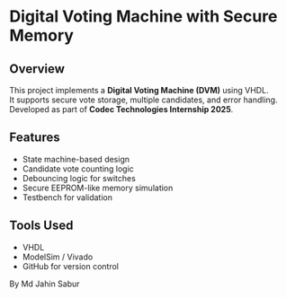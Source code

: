 # Digital Voting Machine with Secure Memory

## Overview
This project implements a **Digital Voting Machine (DVM)** using VHDL.  
It supports secure vote storage, multiple candidates, and error handling.  
Developed as part of **Codec Technologies Internship 2025**.

## Features
- State machine-based design
- Candidate vote counting logic
- Debouncing logic for switches
- Secure EEPROM-like memory simulation
- Testbench for validation

## Tools Used
- VHDL
- ModelSim / Vivado
- GitHub for version control



By Md Jahin Sabur
